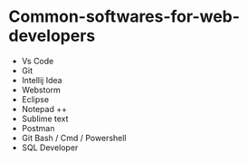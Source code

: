# Common-softwares-for-web-developers
<ul>
<li>Vs Code</li>
  <li>Git</li>
  <li>Intellij Idea</li>
  <li>Webstorm</li>
  <li>Eclipse</li>
  <li>Notepad ++</li>
  <li>Sublime text</li>
  <li>Postman</li>
  <li>Git Bash / Cmd / Powershell</li>
  <li>SQL Developer</li>
</ul>
